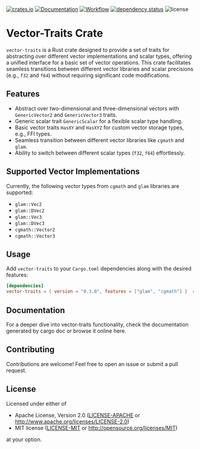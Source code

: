 [![crates.io](https://img.shields.io/crates/v/vector-traits.svg)](https://crates.io/crates/vector-traits)
[![Documentation](https://docs.rs/vector-traits/badge.svg)](https://docs.rs/vector-traits)
[![Workflow](https://github.com/eadf/vector-traits/workflows/Rust/badge.svg)](https://github.com/eadf/vector-traits/workflows/Rust/badge.svg)
[![dependency status](https://deps.rs/crate/vector-traits/0.3.0/status.svg)](https://deps.rs/crate/vector-traits/0.3.0)
![license](https://img.shields.io/crates/l/vector-traits)

# Vector-Traits Crate

`vector-traits` is a Rust crate designed to provide a set of traits for abstracting over different vector 
implementations and scalar types, offering a unified interface for a basic set of vector operations. This crate facilitates 
seamless transitions between different vector libraries and scalar precisions (e.g., `f32` and `f64`) without 
requiring significant code modifications.

## Features

- Abstract over two-dimensional and three-dimensional vectors with `GenericVector2` and `GenericVector3` traits.
- Generic scalar trait `GenericScalar` for a flexible scalar type handling.
- Basic vector traits `HasXY` and `HasXYZ` for custom vector storage types, e.g., FFI types.
- Seamless transition between different vector libraries like `cgmath` and `glam`.
- Ability to switch between different scalar types (`f32`, `f64`) effortlessly.

## Supported Vector Implementations

Currently, the following vector types from `cgmath` and `glam` libraries are supported:

- `glam::Vec2`
- `glam::DVec2`
- `glam::Vec3`
- `glam::DVec3`
- `cgmath::Vector2`
- `cgmath::Vector3`

## Usage

Add `vector-traits` to your `Cargo.toml` dependencies along with the desired features:

```toml
[dependencies]
vector-traits = { version = "0.3.0", features = ["glam", "cgmath"] }  # only use what you need
```

## Documentation

For a deeper dive into vector-traits functionality, check the documentation generated by cargo doc or browse it online here.

## Contributing

Contributions are welcome! Feel free to open an issue or submit a pull request.

## License

Licensed under either of

* Apache License, Version 2.0 ([LICENSE-APACHE](LICENSE-APACHE)
  or http://www.apache.org/licenses/LICENSE-2.0)
* MIT license ([LICENSE-MIT](LICENSE-MIT)
  or http://opensource.org/licenses/MIT)

at your option.
